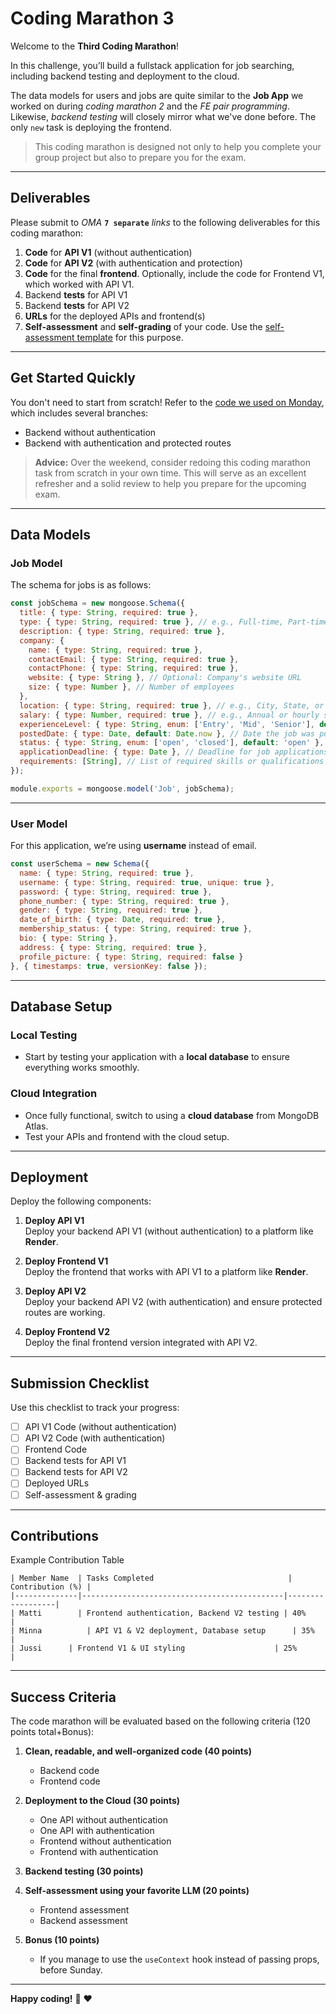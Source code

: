 # Coding Marathon 3

Welcome to the **Third Coding Marathon**! 

In this challenge, you’ll build a fullstack application for job searching, including backend testing and deployment to the cloud.

The data models for users and jobs are quite similar to the **Job App** we worked on during *coding marathon 2* and the *FE pair programming*. Likewise, *backend testing* will closely mirror what we've done before. The only `new` task is deploying the frontend.

> This coding marathon is designed not only to help you complete your group project but also to prepare you for the exam.

---

## Deliverables

Please submit to *OMA* **`7 separate`** *links* to the following deliverables for this coding marathon:

1. **Code** for **API V1** (without authentication)
2. **Code** for **API V2** (with authentication and protection)
3. **Code** for the final **frontend**. Optionally, include the code for Frontend V1, which worked with API V1.
4. Backend **tests** for API V1
5. Backend **tests** for API V2
6. **URLs** for the deployed APIs and frontend(s)
7. **Self-assessment** and **self-grading** of your code. Use the [self-assessment template](./cm-template.md) for this purpose.

---

## Get Started Quickly

You don't need to start from scratch! Refer to the [code we used on Monday](https://github.com/tx00-resources-en/week7-fepp-en), which includes several branches: 
- Backend without authentication
- Backend with authentication and protected routes

> **Advice:** Over the weekend, consider redoing this coding marathon task from scratch in your own time. This will serve as an excellent refresher and a solid review to help you prepare for the upcoming exam.

---

## Data Models

### Job Model

The schema for jobs is as follows:

```js
const jobSchema = new mongoose.Schema({
  title: { type: String, required: true },
  type: { type: String, required: true }, // e.g., Full-time, Part-time, Contract
  description: { type: String, required: true },
  company: {
    name: { type: String, required: true },
    contactEmail: { type: String, required: true },
    contactPhone: { type: String, required: true },
    website: { type: String }, // Optional: Company's website URL
    size: { type: Number }, // Number of employees
  },
  location: { type: String, required: true }, // e.g., City, State, or Remote
  salary: { type: Number, required: true }, // e.g., Annual or hourly salary
  experienceLevel: { type: String, enum: ['Entry', 'Mid', 'Senior'], default: 'Entry' }, // Experience level
  postedDate: { type: Date, default: Date.now }, // Date the job was posted
  status: { type: String, enum: ['open', 'closed'], default: 'open' }, // Job status (open/closed)
  applicationDeadline: { type: Date }, // Deadline for job applications  
  requirements: [String], // List of required skills or qualifications
});

module.exports = mongoose.model('Job', jobSchema);
```

---

### User Model

For this application, we’re using **username** instead of email. 


```js
const userSchema = new Schema({
  name: { type: String, required: true },
  username: { type: String, required: true, unique: true },
  password: { type: String, required: true },
  phone_number: { type: String, required: true },
  gender: { type: String, required: true },
  date_of_birth: { type: Date, required: true },
  membership_status: { type: String, required: true },
  bio: { type: String },
  address: { type: String, required: true },
  profile_picture: { type: String, required: false }
}, { timestamps: true, versionKey: false });
```

---

## Database Setup

### Local Testing
- Start by testing your application with a **local database** to ensure everything works smoothly.

### Cloud Integration
- Once fully functional, switch to using a **cloud database** from MongoDB Atlas.  
- Test your APIs and frontend with the cloud setup.

---

## Deployment

Deploy the following components:

1. **Deploy API V1**  
   Deploy your backend API V1 (without authentication) to a platform like **Render**.
   
2. **Deploy Frontend V1**  
   Deploy the frontend that works with API V1 to a platform like **Render**.

3. **Deploy API V2**  
   Deploy your backend API V2 (with authentication) and ensure protected routes are working.

4. **Deploy Frontend V2**  
   Deploy the final frontend version integrated with API V2.

---

## Submission Checklist

Use this checklist to track your progress:

- [ ] API V1 Code (without authentication)  
- [ ] API V2 Code (with authentication)  
- [ ] Frontend Code  
- [ ] Backend tests for API V1  
- [ ] Backend tests for API V2  
- [ ] Deployed URLs  
- [ ] Self-assessment & grading  

---

## Contributions

Example Contribution Table

```plaintext
| Member Name  | Tasks Completed                              | Contribution (%) |
|--------------|---------------------------------------------|------------------|
| Matti        | Frontend authentication, Backend V2 testing | 40%              |
| Minna          | API V1 & V2 deployment, Database setup      | 35%              |
| Jussi      | Frontend V1 & UI styling                    | 25%              |
```


---

## Success Criteria

The code marathon will be evaluated based on the following criteria (120 points total+Bonus):

1. **Clean, readable, and well-organized code (40 points)**  
   - Backend code  
   - Frontend code  

2. **Deployment to the Cloud (30 points)**  
   - One API without authentication  
   - One API with authentication  
   - Frontend without authentication  
   - Frontend with authentication  

3. **Backend testing (30 points)**  

4. **Self-assessment using your favorite LLM (20 points)**  
   - Frontend assessment  
   - Backend assessment  

5. **Bonus (10 points)**  
   - If you manage to use the `useContext` hook instead of passing props, before Sunday.
   <!-- - Otherwise, we’ll cover it in next Monday’s pair programming session. -->
---

**Happy coding!** :rocket: :heart:
